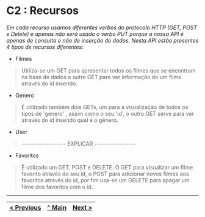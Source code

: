 # C2 : Recursos

_Em cada recurso usamos diferentes verbos do protocolo HTTP (GET, POST e Delete) e apenas não será usado o verbo PUT porque a nossa API é apenas de consulta e não de inserção de dados._
_Nesta API estão presentes 4 tipos de recursos diferentes:_
* Filmes
> Utiliza-se um GET para apresentar todos os filmes que se encontram na base de dados e outro GET para ver informação de um filme através do id inserido. 

* Genero
> É utilizado também dois GETs, um para a visualização de todos os tipos de 'genero' , assim como o seu 'id', o outro GET serve para ver através do id inserido qual é o gênero.

* User
> ------------------  EXPLICAR -----------------

* Favoritos
> É utilizado um GET, POST e DELETE. O GET para visualizar um filme favorito através do seu id, o POST para adicionar novos filmes aos favoritos através do id, por fim usa-se um DELETE para apagar um filme dos favoritos com o id.


---
[< Previous](c1.md) | [^ Main](../../../) | [Next >](c3.md)
:--- | :---: | ---: 
